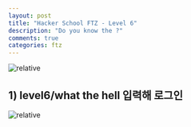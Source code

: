 ```yaml
---
layout: post
title: "Hacker School FTZ - Level 6"
description: "Do you know the ?"
comments: true
categories: ftz
---
```

<img data-action="zoom" src='{{ "assets/ftz/level6/1.jpg" | relative_url }}' alt='relative'>  

## 1) level6/what the hell 입력해 로그인  
<img data-action="zoom" src='{{ "assets/ftz/level6/2.png" | relative_url }}' alt='relative'>  
